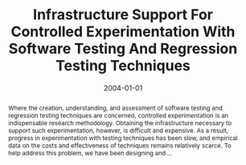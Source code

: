 ---
title: "Infrastructure Support For Controlled Experimentation With Software Testing And Regression Testing Techniques"
abstract: "Where the creation, understanding, and assessment of software testing and regression testing techniques are concerned, controlled experimentation is an indispensable research methodology. Obtaining the infrastructure necessary to support such experimentation, however, is difficult and expensive. As a result, progress in experimentation with testing techniques has been slow, and empirical data on the costs and effectiveness of techniques remains relatively scarce. To help address this problem, we have been designing and …"
date: 2004-01-01
venue: "2004 International Symposium on Empirical Software Engineering (ISESE 2004), 19-20 August 2004, Redondo Beach, CA, USA"
paperurl: https://ieeexplore.ieee.org/abstract/document/1334894/
authors: "Hyunsook Do, Sebastian G. Elbaum and Gregg Rothermel"
awards: ""
---